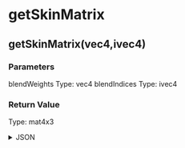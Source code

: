 # getSkinMatrix

## getSkinMatrix(vec4,ivec4)

### Parameters

blendWeights
  Type: vec4
blendIndices
  Type: ivec4

### Return Value

  Type: mat4x3

<details><summary>JSON</summary>

```
{
  "Type": "getSkinMatrix(vec4,ivec4)",
  "Name": "getSkinMatrix(vec4,ivec4)",
  "Category": 1,
  "InputPins": [
    {
      "Connection": null,
      "Id": "blendWeights",
      "Type": "vec4"
    },
    {
      "Connection": null,
      "Id": "blendIndices",
      "Type": "ivec4"
    }
  ],
  "OutputPins": [
    {
      "Id": "",
      "Type": "mat4x3"
    }
  ]
}
```

</details>

